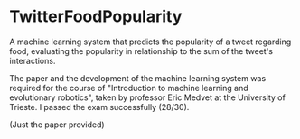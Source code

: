 # TwitterFoodPopularity
A machine learning system that predicts the popularity of a tweet regarding food, evaluating the popularity in relationship to the sum of the tweet's interactions. 

The paper and the development of the machine learning system was required for the course of "Introduction to machine learning and evolutionary robotics", taken by professor Eric Medvet 
at the University of Trieste. I passed the exam successfully (28/30).

(Just the paper provided)
